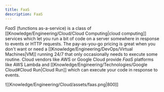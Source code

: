 ```yaml
---
title: FaaS
description: FaaS
---
```


*FaaS* (functions as-a-service) is a class of [[Knowledge/Engineering/Cloud/Cloud Computing|cloud computing]] services which let you run a bit of code on a server somewhere in response to events or HTTP requests. The pay-as-you-go pricing is great when you don't want or need a [[Knowledge/Engineering/DevOps/Virtual Machines|VM]] running 24/7 that only occasionally needs to execute some routine. Cloud vendors like AWS or Google Cloud provide *FaaS* platforms like AWS Lambda and [[Knowledge/Engineering/Technologies/Google Cloud#Cloud Run|Cloud Run]] which can execute your code in response to events.

![[Knowledge/Engineering/Cloud/assets/faas.png|800]]
